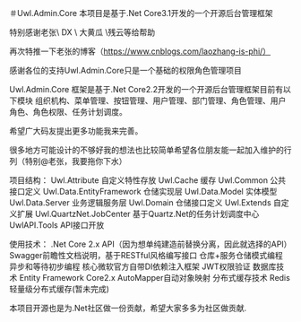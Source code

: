 ＃Uwl.Admin.Core
本项目是基于.Net Core3.1开发的一个开源后台管理框架

特别感谢老张\ DX \ 大黄瓜 \残云等给帮助

再次特推一下老张的博客（https://www.cnblogs.com/laozhang-is-phi/）

感谢各位的支持Uwl.Admin.Core只是一个基础的权限角色管理项目

Uwl.Admin.Core 框架是基于.Net Core2.2开发的一个开源后台管理框架目前有以下模块
组织机构、菜单管理、按钮管理、用户管理、部门管理、角色管理、用户角色、角色权限、任务计划调度。

希望广大码友提出更多功能我来完善。

很多地方可能设计的不够好我的想法也比较简单希望各位朋友能一起加入维护的行列（特别@老张，我要拖你下水）

项目结构：
 Uwl.Attribute               自定义特性存放
 Uwl.Cache                   缓存
 Uwl.Common                  公共接口定义
 Uwl.Data.EntityFramework    仓储实现层
 Uwl.Data.Model              实体模型
 Uwl.Data.Server             业务逻辑服务层
 Uwl.Domain                  仓储接口定义
 Uwl.Extends                 自定义扩展
 Uwl.QuartzNet.JobCenter     基于Quartz.Net的任务计划调度中心
 UwlAPI.Tools                API接口开放
 
使用技术：
  .Net Core 2.x API（因为想单纯建造前替换分离，因此就选择的API）
  Swagger前瞻性文档说明，基于RESTful风格编写接口
  仓库+服务仓储模式编程
  异步和等待初步编程
  核心微软官方自带DI依赖注入框架
  JWT权限验证
数据库技术
  Entity Framework Core2.x
  AutoMapper自动对象映射
分布式缓存技术
  Redis轻量级分布式缓存(暂未完成)

本项目开源也是为.Net社区做一份贡献，希望大家多多为社区做贡献.
 
